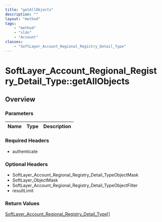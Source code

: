 ```yaml
---
title: "getAllObjects"
description: ""
layout: "method"
tags:
    - "method"
    - "sldn"
    - "Account"
classes:
    - "SoftLayer_Account_Regional_Registry_Detail_Type"
---
```

# SoftLayer_Account_Regional_Registry_Detail_Type::getAllObjects
## Overview 


### Parameters 
|Name | Type | Description |
| --- | --- | --- |


### Required Headers
* authenticate

### Optional Headers
* SoftLayer_Account_Regional_Registry_Detail_TypeObjectMask
* SoftLayer_ObjectMask
* SoftLayer_Account_Regional_Registry_Detail_TypeObjectFilter
* resultLimit

### Return Values
<a href='/reference/datatypes/SoftLayer_Account_Regional_Registry_Detail_Type'>SoftLayer_Account_Regional_Registry_Detail_Type[] </a>
